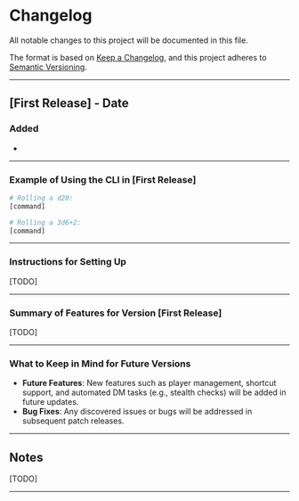 # Changelog

All notable changes to this project will be documented in this file.

The format is based on [Keep a Changelog](https://keepachangelog.com/en/1.1.0/), and this project adheres to [Semantic Versioning](https://semver.org/spec/v2.0.0.html).

---

## [First Release] - Date

### Added
- 

---

### Example of Using the CLI in [First Release]

```bash
# Rolling a d20:
[command]

# Rolling a 3d6+2:
[command]
```

---

### Instructions for Setting Up

[TODO]

---

### Summary of Features for Version [First Release]

[TODO]

---

### What to Keep in Mind for Future Versions

- **Future Features**: New features such as player management, shortcut support, and automated DM tasks (e.g., stealth checks) will be added in future updates.
- **Bug Fixes**: Any discovered issues or bugs will be addressed in subsequent patch releases.

---

## Notes

[TODO]

---